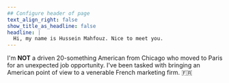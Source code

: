 ```yaml
---
## Configure header of page
text_align_right: false
show_title_as_headline: false
headline: |
  Hi, my name is Hussein Mahfouz. Nice to meet you.
---
```


<!-- this is a subheadline -->
I'm **NOT** a driven 20-something American from Chicago who moved to Paris for an unexpected job opportunity. I've been tasked with bringing an American point of view to a venerable French marketing firm. :fr:

